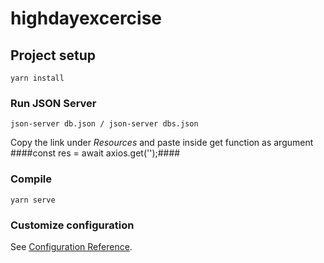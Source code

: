 # highdayexcercise

## Project setup
```
yarn install
```

### Run JSON Server
```
json-server db.json / json-server dbs.json
```
Copy the link under *Resources* and paste inside get function as argument ####const res = await axios.get('');####

### Compile
```
yarn serve
```

### Customize configuration
See [Configuration Reference](https://cli.vuejs.org/config/).
